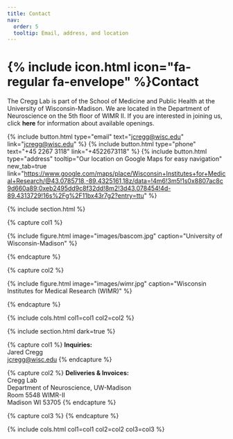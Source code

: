 ```yaml
---
title: Contact
nav:
  order: 5
  tooltip: Email, address, and location
---
```


# {% include icon.html icon="fa-regular fa-envelope" %}Contact

The Cregg Lab is part of the School of Medicine and Public Health at the University of Wisconsin-Madison. We are located in the Department of Neuroscience on the 5th floor of WIMR II. If you are interested in joining us, click <a href="https://cregglab.github.io/recruitment/" style="text-decoration: none;"><strong>here</strong></a> for information about available openings.

{%
  include button.html
  type="email"
  text="jcregg@wisc.edu"
  link="jcregg@wisc.edu"
%}
{%
  include button.html
  type="phone"
  text="+45 2267 3118"
  link="+4522673118"
%}
{%
  include button.html
  type="address"
  tooltip="Our location on Google Maps for easy navigation"
  new_tab=true
link="https://www.google.com/maps/place/Wisconsin+Institutes+for+Medical+Research/@43.0785718,-89.4325161,18z/data=!4m6!3m5!1s0x8807ac8c9d660a89:0xeb2495dd9c8f32dd!8m2!3d43.078454!4d-89.4313729!16s%2Fg%2F11bx43r7g2?entry=ttu"
%}

{% include section.html %}

{% capture col1 %}

{%
  include figure.html
  image="images/bascom.jpg"
  caption="University of Wisconsin-Madison"
%}

{% endcapture %}

{% capture col2 %}

{%
  include figure.html
  image="images/wimr.jpg"
  caption="Wisconsin Institutes for Medical Research (WIMR)"
%}

{% endcapture %}

{% include cols.html col1=col1 col2=col2 %}

{% include section.html dark=true %}

{% capture col1 %}
<strong>Inquiries:</strong>     
Jared Cregg
<br>jcregg@wisc.edu
{% endcapture %}

{% capture col2 %}
<strong>Deliveries & Invoices:</strong>  
Cregg Lab
<br>Department of Neuroscience, UW-Madison
<br>Room 5548 WIMR-II
<br>Madison WI 53705
{% endcapture %}

{% capture col3 %}
{% endcapture %}

{% include cols.html col1=col1 col2=col2 col3=col3 %}
